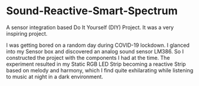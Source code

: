 # Sound-Reactive-Smart-Spectrum
A sensor integration based Do It Yourself (DIY) Project. It was a very inspiring project.

I was getting bored on a random day during COVID-19 lockdown. I glanced into my Sensor box and discovered an analog sound sensor LM386. So I constructed the project with the components I had at the time. The experiment resulted in my Static RGB LED Strip becoming a reactive Strip based on melody and harmony, which I find quite exhilarating while listening to music at night in a dark environment.
